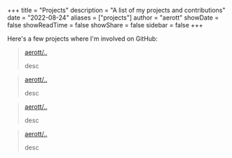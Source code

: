 +++
title = "Projects"
description = "A list of my projects and contributions"
date = "2022-08-24"
aliases = ["projects"]
author = "aerott"
showDate = false
showReadTime = false
showShare = false
sidebar = false
+++

Here's a few projects where I'm involved on GitHub:

> [aerott/..](https://github.com/aerott/)
>
> desc

> [aerott/..](https://github.com/aerott/)
>
> desc

> [aerott/..](https://github.com/aerott/)
>
> desc

> [aerott/..](https://github.com/aerott/)
>
> desc
